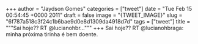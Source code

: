 
+++
author = "Jaydson Gomes"
categories = ["tweet"]
date = "Tue Feb 15 00:54:45 +0000 2011"
draft = false
image = "{TWEET_IMAGE}"
slug = "6f787a518c3f24c1b6bae9d0e8d1309da4918d7d"
tags = ["tweet"]
title = """Sai hoje?? RT @lucianohbr..."""
+++
Sai hoje?? RT @lucianohbraga: minha próxima tirinha é bem doente.
